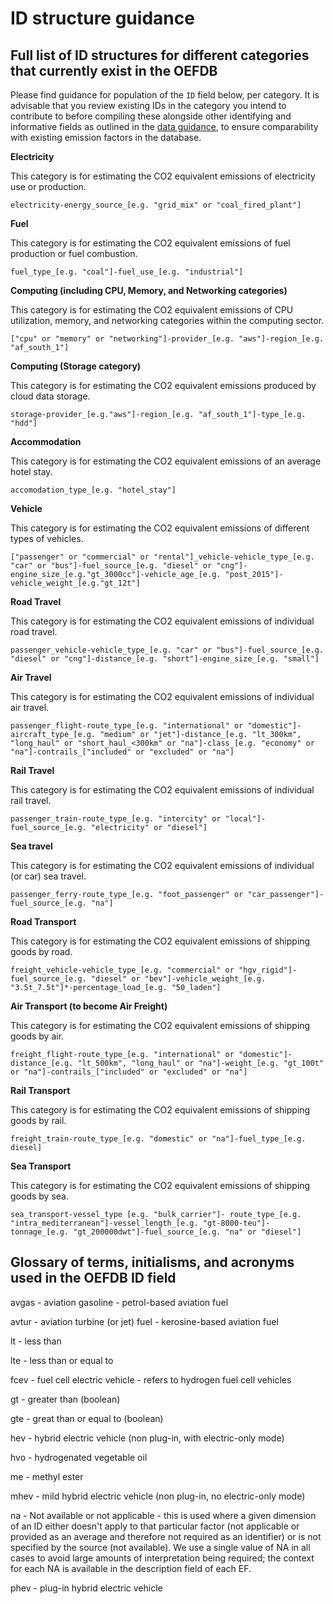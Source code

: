 # ID structure guidance

## Full list of ID structures for different categories that currently exist in the OEFDB

Please find guidance for population of the `ID` field below, per category. It is advisable that you review existing IDs in the category you intend to contribute to before compiling these alongside other identifying and informative fields as outlined in the [data guidance](/DATA_GUIDANCE.md), to ensure comparability with existing emission factors in the database.

**Electricity**

This category is for estimating the CO2 equivalent emissions of electricity use or production.

`electricity-energy_source_[e.g. "grid_mix" or "coal_fired_plant"]`

**Fuel**

This category is for estimating the CO2 equivalent emissions of fuel production or fuel combustion. 

`fuel_type_[e.g. "coal"]-fuel_use_[e.g. "industrial"]`

**Computing (including CPU, Memory, and Networking categories)**

This category is for estimating the CO2 equivalent emissions of CPU utilization, memory, and networking categories within the computing sector.

`["cpu" or "memory" or "networking"]-provider_[e.g. "aws"]-region_[e.g. "af_south_1"]`

**Computing (Storage category)**

This category is for estimating the CO2 equivalent emissions produced by cloud data storage.

`storage-provider_[e.g."aws"]-region_[e.g. "af_south_1"]-type_[e.g. "hdd"]`

**Accommodation**

This category is for estimating the CO2 equivalent emissions of an average hotel stay.

`accomodation_type_[e.g. "hotel_stay"]`

**Vehicle**

This category is for estimating the CO2 equivalent emissions of different types of vehicles.

`["passenger" or "commercial" or "rental"]_vehicle-vehicle_type_[e.g. "car" or "bus"]-fuel_source_[e.g. "diesel" or "cng"]-engine_size_[e.g."gt_3000cc"]-vehicle_age_[e.g. "post_2015"]-vehicle_weight_[e.g."gt_12t"]`

**Road Travel**

This category is for estimating the CO2 equivalent emissions of individual road travel.

`passenger_vehicle-vehicle_type_[e.g. "car" or "bus"]-fuel_source_[e.g. "diesel" or "cng"]-distance_[e.g. "short"]-engine_size_[e.g. "small"]`

**Air Travel**

This category is for estimating the CO2 equivalent emissions of individual air travel.

`passenger_flight-route_type_[e.g. "international" or "domestic"]-aircraft_type_[e.g. "medium" or "jet"]-distance_[e.g. "lt_300km", "long_haul" or "short_haul_<300km" or "na"]-class_[e.g. "economy" or "na"]-contrails_["included" or "excluded" or "na"]`

**Rail Travel**

This category is for estimating the CO2 equivalent emissions of individual rail travel.

`passenger_train-route_type_[e.g. "intercity" or "local"]-fuel_source_[e.g. "electricity" or "diesel"]`

**Sea travel**

This category is for estimating the CO2 equivalent emissions of individual (or car) sea travel.

`passenger_ferry-route_type_[e.g. "foot_passenger" or "car_passenger"]-fuel_source_[e.g. "na"]`

**Road Transport**

This category is for estimating the CO2 equivalent emissions of shipping goods by road.

`freight_vehicle-vehicle_type_[e.g. "commercial" or "hgv_rigid"]-fuel_source_[e.g. "diesel" or "bev"]-vehicle_weight_[e.g. "3.5t_7.5t"]*-percentage_load_[e.g. "50_laden"]`

**Air Transport (to become Air Freight)**

This category is for estimating the CO2 equivalent emissions of shipping goods by air.

`freight_flight-route_type_[e.g. "international" or "domestic"]-distance_[e.g. "lt_500km", "long_haul" or "na"]-weight_[e.g. "gt_100t" or "na"]-contrails_["included" or "excluded" or "na"]`

**Rail Transport**

This category is for estimating the CO2 equivalent emissions of shipping goods by rail.

`freight_train-route_type_[e.g. "domestic" or "na"]-fuel_type_[e.g. diesel]`

**Sea Transport**

This category is for estimating the CO2 equivalent emissions of shipping goods by sea.

`sea_transport-vessel_type [e.g. "bulk_carrier"]- route_type_[e.g. "intra_mediterranean"]-vessel_length_[e.g. "gt-8000-teu"]-tonnage_[e.g. "gt_200000dwt"]-fuel_source_[e.g. "na" or "diesel"]`

## Glossary of terms, initialisms, and acronyms used in the OEFDB ID field

avgas - aviation gasoline - petrol-based aviation fuel

avtur - aviation turbine (or jet) fuel - kerosine-based aviation fuel

lt - less than

lte - less than or equal to

fcev - fuel cell electric vehicle - refers to hydrogen fuel cell vehicles

gt - greater than (boolean)

gte - great than or equal to (boolean)

hev - hybrid electric vehicle (non plug-in, with electric-only mode)

hvo - hydrogenated vegetable oil

me - methyl ester

mhev - mild hybrid electric vehicle (non plug-in, no electric-only mode)

na - Not available or not applicable - this is used where a given dimension of an ID either doesn't apply to that particular factor (not applicable or provided as an average and therefore not required as an identifier) or is not specified by the source (not available). We use a single value of NA in all cases to avoid large amounts of interpretation being required; the context for each NA is available in the description field of each EF. 

phev - plug-in hybrid electric vehicle
